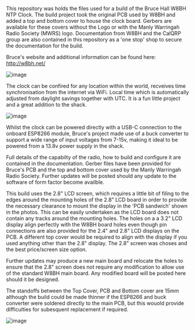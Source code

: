 This repository was holds the files used for a build of the Bruce Hall W8BH NTP Clock. The build project took the original PCB used by W8BH and added a top and bottom cover to house the clock board. Gerbers are available for these covers without the Logo or with the Manly Warringah Radio Society (MWRS) logo. Documentation from W8BH and the CalQRP group are also contained in this repository as a 'one stop' shop to secure the documentation for the build.

Bruce's website and additional information can be found here: http://w8bh.net/

![image](https://github.com/user-attachments/assets/14b7e2cb-526c-4650-acd3-af152780c68b)

The clock can be confired for any location within the world, recveives time synchronisation from the internet via WiFi. Local time which is automatically adjusted from daylight savings together with UTC. It is a fun little project and a great addition to the shack.

![image](https://github.com/user-attachments/assets/59c70f6c-8328-487c-b480-25ff34069805)

Whilst the clock can be powered directly with a USB-C connection to the onboard ESP8266 module, Bruce's project made use of a buck converter to support a wide range of input voltages from 7-15v, making it ideal to be powered from a 13.8v power supply in the shack.

Full details of the capabilty of the radio, how to build and configure it are contained in the documentation. Gerber files have been provided for Bruce's PCB and the top and bottom cover used by the Manly Warringah Radio Society. Further updates will be posted should any update to the software of form factor become availble. 

This build uses the 2.8" LCD screen, which requires a little bit of filing to the edges around the mounting holes of the 2.8" LCD board in order to provide the necessary clearance to mount the display in the 'PCB sandwich' shown in the photos. This can be easily undertaken as the LCD board does not contain any tracks around the mounting holes. The holes on a a 3.2" LCD display align perfectly with the W8BH board holes even though pin connections are also provided for the 2.4" and 2.8" LCD displays on the PCB. A different top cover would be required to align with the display if you used anything other than the 2.8" display. The 2.8" screen was choses and the best price/screen size option. 

Further updates may produce a new main board and relocate the holes to ensure that the 2.8" screen does not require any modification to allow use of the standard W8BH main board. Any modified board will be posted here should it be designed. 

The standoffs between the Top Cover, PCB and Bottom cover are 15mm although the build could be made thinner if the ESP8266 and buck converter were soldered directly to the main PCB, but this wouold provide difficulties for subesquent replacement if required.


![image](https://github.com/user-attachments/assets/685b4c6e-ecf7-4b40-9a97-8eb329498cef)
